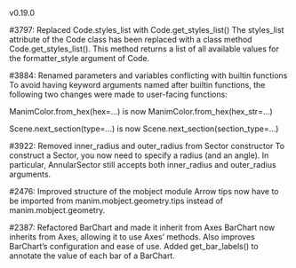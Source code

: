 v0.19.0

#3797: Replaced Code.styles_list with Code.get_styles_list()
The styles_list attribute of the Code class has been replaced with a class method Code.get_styles_list(). This method returns a list of all available values for the formatter_style argument of Code.

#3884: Renamed parameters and variables conflicting with builtin functions
To avoid having keyword arguments named after builtin functions, the following two changes were made to user-facing functions:

ManimColor.from_hex(hex=...) is now ManimColor.from_hex(hex_str=...)

Scene.next_section(type=...) is now Scene.next_section(section_type=...)

#3922: Removed inner_radius and outer_radius from Sector constructor
To construct a Sector, you now need to specify a radius (and an angle). In particular, AnnularSector still accepts both inner_radius and outer_radius arguments.

#2476: Improved structure of the mobject module
Arrow tips now have to be imported from manim.mobject.geometry.tips instead of manim.mobject.geometry.

#2387: Refactored BarChart and made it inherit from Axes
BarChart now inherits from Axes, allowing it to use Axes’ methods. Also improves BarChart’s configuration and ease of use.
Added get_bar_labels() to annotate the value of each bar of a BarChart.


